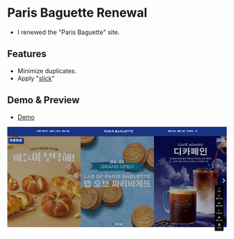 # Paris Baguette Renewal
- I renewed the "Paris Baguette" site.

## Features
- Minimize duplicates.
- Apply "[slick](https://github.com/kenwheeler/slick/)"

## Demo & Preview
- [Demo](https://hyunwoo1998.github.io/Paris-Baguette-Renewal/)<br>
<img src="./img/preview.jpg">